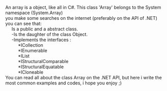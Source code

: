 An array is a object, like all in C#. This class 'Array' belongs to the System namespace (System.Array)  
you make some searches on the internet (preferably on the  API of .NET) you can see that:  
&nbsp;&nbsp;&nbsp;&nbsp;&nbsp;Is a public and a abstract class.  
&nbsp;&nbsp;&nbsp;&nbsp;&nbsp;-Is the daughter of the class Object.  
&nbsp;&nbsp;&nbsp;&nbsp;&nbsp;-Implements the interfaces :  
&nbsp;&nbsp;&nbsp;&nbsp;&nbsp;&nbsp;&nbsp;&nbsp;&nbsp;&nbsp;*ICollection  
&nbsp;&nbsp;&nbsp;&nbsp;&nbsp;&nbsp;&nbsp;&nbsp;&nbsp;&nbsp;*IEnumerable  
&nbsp;&nbsp;&nbsp;&nbsp;&nbsp;&nbsp;&nbsp;&nbsp;&nbsp;&nbsp;*IList  
&nbsp;&nbsp;&nbsp;&nbsp;&nbsp;&nbsp;&nbsp;&nbsp;&nbsp;&nbsp;*IStructuralComparable  
&nbsp;&nbsp;&nbsp;&nbsp;&nbsp;&nbsp;&nbsp;&nbsp;&nbsp;&nbsp;*IStructuraIEquatable  
&nbsp;&nbsp;&nbsp;&nbsp;&nbsp;&nbsp;&nbsp;&nbsp;&nbsp;&nbsp;*ICloneable  
You can read all about the class Array on the .NET API, but here i write the most common examples and codes,
i hope you enjoy ;)
